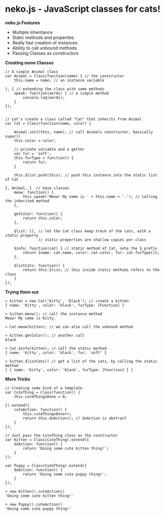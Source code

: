 neko.js - JavaScript classes for cats!
======================================

**neko.js Features**

 - Multiple inheritance
 - Static methods and properties
 - Really fast creation of instances
 - Ability to call unbound methods
 - Passing Classes as constructors


**Creating some Classes**

    // A simple Animal class
    var Animal = Class(function(name) { // the constructor
        this.name = name; // an instance variable

    }, { // extending the class with some methods
        speak: function(words) { // a simple method
            console.log(words);    
        }
    });
    
    
    // Let's create a class called "Cat" that inherits from Animal
    var Cat = Class(function(name, color) {
        
        Animal.init(this, name); // call Animals constructor, basically super()
        this.color = color;
        
        // private variable and a getter
        var fur = 'soft';
        this.furType = function() {
            return fur;
        }
        
        this.$list.push(this); // push this instance into the static list of Cat
    
    }, Animal, {  // base classes
        meow: function() {
            this.speak('Meow! My name is ' + this.name + '.'); // calling the inherited method
        },
        
        getColor: function() {
            return this.color;
        },
        
        $list: [], // let the Cat class keep track of the cats, with a static property
                   // static properties are shallow copies per class
        
        $info: function(cat) { // static method of Cat, note the $ prefix
            return {name: cat.name, color: cat.color, fur: cat.furType()};
        },
        
        $listCats: function() {
            return this.$list; // this inside static methods refers to the class
        }
    });


**Trying them out**

    > kitten = new Cat('Kitty', 'black'); // create a kitten
    { name: 'Kitty', color: 'black', furType: [Function] }

    > kitten.meow(); // call the instance method
    Meow! My name is Kitty.

    > Cat.meow(kitten); // we can also call the unbound method

    > kitten.getColor(); // another call
    black

    > Cat.$info(kitten); // call the static method
    { name: 'Kitty', color: 'black', fur: 'soft' }

    > kitten.$listCats() // get a list of the cats, by calling the static method
    [ { name: 'Kitty', color: 'black', furType: [Function] } ]


**More Tricks**

    // Creating some kind of a template
    var CuteThing = Class(function() {
        this.cuteThingsDone = 0;
    
    }).extend({
        cuteAction: function() {
            this.cuteThingsDone++;
            return this.doAction(); // doAction is abstract
        }
    });
    
    // Just pass the CuteThing class as the constructor
    var Kitten = Class(CuteThing).extend({
        doAction: function() {
            return 'Doing some cute kitten thing!';
        }
    });
    
    var Puppy = Class(CuteThing).extend({
        doAction: function() {
            return 'Doing some cute puppy thing!';
        }
    });
    
    > new Kitten().cuteAction()
    'Doing some cute kitten thing!'
    
    > new Puppy().cuteAction()
    'Doing some cute puppy thing!'

